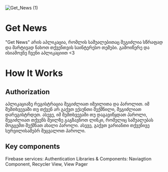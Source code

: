 ![Get_News (1)](https://user-images.githubusercontent.com/59829771/151655354-5428ca65-fa56-43cc-9d3e-06aea9178f27.png)


# Get News

"Get News" არის აპლიკაცია, რომლის საშუალებითაც შეგიძლია სწრაფად და მარტივად ნახოთ თქვენთვის საინტერესო თემები. გამოიწერე და ისიამოვნე ჩვენი აპლიკაციით <3

# How It Works

## Authorization

აპლიკაციაზე რეგისტრაცია შეგიძლიათ იმეილითა და პაროლით. იმ შემთხვევაში თუ თქვენ არ გაქვთ ექაუნთი შექმნილი, შეგიძლიათ დარეგისტრდეთ. ასევე, იმ შემთხვევაში თუ დაგავიწყდათ პაროლი, შეგიძლიათ თქვენს მეილზე გაგზავნოთ ლინკი, რომელიც საშუალებას მოგცემთ შექმნათ ახალი პაროლი. ასევე, გაქვთ ვარიანთი თქვენივე სურვილისამებრ შეცვალოთ პაროლი.

## Key components

Firebase services: Authentication
Libraries & Components: Naviagtion Component, Recycler View, View Pager
